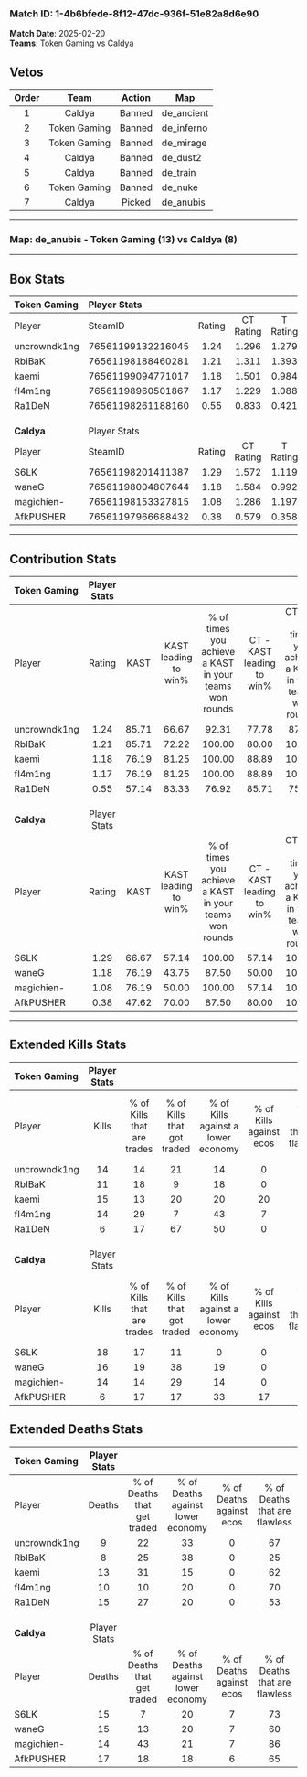 ### Match ID: 1-4b6bfede-8f12-47dc-936f-51e82a8d6e90  
**Match Date**: 2025-02-20  
**Teams**: Token Gaming vs Caldya  

## Vetos  

| Order | Team | Action | Map |
| :---: | :--: | :----: | --- |
| 1 | Caldya | Banned | de_ancient |
| 2 | Token Gaming | Banned | de_inferno |
| 3 | Token Gaming | Banned | de_mirage |
| 4 | Caldya | Banned | de_dust2 |
| 5 | Caldya | Banned | de_train |
| 6 | Token Gaming | Banned | de_nuke |
| 7 | Caldya | Picked | de_anubis |

---  

### **Map**: de_anubis - Token Gaming (13) vs Caldya (8)  
---  

## Box Stats  

| **Token Gaming** | Player Stats      |        |           |          |       |       |       |         |        |      |     |
| :- | :- | :-: | :-: | :-: | :-: | :-: | :-: | :-: | :-: | :-: | :-: |
| Player           | SteamID           | Rating | CT Rating | T Rating | KAST  |  ADR  | Kills | Assists | Deaths | K/D  | HS% |
| uncrowndk1ng     | 76561199132216045 |  1.24  |   1.296   |  1.279   | 85.71 | 57.2  |  14   |    4    |   9    | 1.56 | 35  |
| RbIBaK           | 76561198188460281 |  1.21  |   1.311   |  1.393   | 85.71 | 75.0  |  11   |    7    |   8    | 1.38 | 27  |
| kaemi            | 76561199094771017 |  1.18  |   1.501   |  0.984   | 76.19 | 76.3  |  15   |    6    |   13   | 1.15 | 66  |
| fI4m1ng          | 76561198960501867 |  1.17  |   1.229   |  1.088   | 76.19 | 65.6  |  14   |    4    |   10   | 1.40 | 42  |
| Ra1DeN           | 76561198261188160 |  0.55  |   0.833   |  0.421   | 57.14 | 57.5  |   6   |    5    |   15   | 0.40 | 83  |
|                  |                   |        |           |          |       |       |       |         |        |      |     |
|                  |                   |        |           |          |       |       |       |         |        |      |     |
|                  |                   |        |           |          |       |       |       |         |        |      |     |
| **Caldya**       | Player Stats      |        |           |          |       |       |       |         |        |      |     |
| Player           | SteamID           | Rating | CT Rating | T Rating | KAST  |  ADR  | Kills | Assists | Deaths | K/D  | HS% |
| S6LK             | 76561198201411387 |  1.29  |   1.572   |  1.119   | 66.67 | 108.1 |  18   |    7    |   15   | 1.20 | 72  |
| waneG            | 76561198004807644 |  1.18  |   1.584   |  0.992   | 76.19 | 83.0  |  16   |    5    |   15   | 1.07 | 43  |
| magichien-       | 76561198153327815 |  1.08  |   1.286   |  1.197   | 76.19 | 70.5  |  14   |    4    |   14   | 1.00 | 57  |
| AfkPUSHER        | 76561197966688432 |  0.38  |   0.579   |  0.358   | 47.62 | 44.6  |   6   |    2    |   17   | 0.35 | 33  |
---  

## Contribution Stats  

| **Token Gaming** | Player Stats |       |                      |                                                        |                           |                                                             |                          |                                                            |
| :- | :-: | :-: | :-: | :-: | :-: | :-: | :-: | :-: |
| Player           |    Rating    | KAST  | KAST leading to win% | % of times you achieve a KAST in your teams won rounds | CT - KAST leading to win% | CT - % of times you achieve a KAST in your teams won rounds | T - KAST leading to win% | T - % of times you achieve a KAST in your teams won rounds |
| uncrowndk1ng     |     1.24     | 85.71 |        66.67         |                         92.31                          |           77.78           |                            87.50                            |          55.56           |                           100.00                           |
| RbIBaK           |     1.21     | 85.71 |        72.22         |                         100.00                         |           80.00           |                           100.00                            |          62.50           |                           100.00                           |
| kaemi            |     1.18     | 76.19 |        81.25         |                         100.00                         |           88.89           |                           100.00                            |          71.43           |                           100.00                           |
| fI4m1ng          |     1.17     | 76.19 |        81.25         |                         100.00                         |           88.89           |                           100.00                            |          71.43           |                           100.00                           |
| Ra1DeN           |     0.55     | 57.14 |        83.33         |                         76.92                          |           85.71           |                            75.00                            |          80.00           |                           80.00                            |
|                  |              |       |                      |                                                        |                           |                                                             |                          |                                                            |
|                  |              |       |                      |                                                        |                           |                                                             |                          |                                                            |
|                  |              |       |                      |                                                        |                           |                                                             |                          |                                                            |
| **Caldya**       | Player Stats |       |                      |                                                        |                           |                                                             |                          |                                                            |
| Player           |    Rating    | KAST  | KAST leading to win% | % of times you achieve a KAST in your teams won rounds | CT - KAST leading to win% | CT - % of times you achieve a KAST in your teams won rounds | T - KAST leading to win% | T - % of times you achieve a KAST in your teams won rounds |
| S6LK             |     1.29     | 66.67 |        57.14         |                         100.00                         |           57.14           |                           100.00                            |          57.14           |                           100.00                           |
| waneG            |     1.18     | 76.19 |        43.75         |                         87.50                          |           50.00           |                           100.00                            |          37.50           |                           75.00                            |
| magichien-       |     1.08     | 76.19 |        50.00         |                         100.00                         |           57.14           |                           100.00                            |          44.44           |                           100.00                           |
| AfkPUSHER        |     0.38     | 47.62 |        70.00         |                         87.50                          |           80.00           |                           100.00                            |          60.00           |                           75.00                            |
---  

## Extended Kills Stats  

| **Token Gaming** | Player Stats |                            |                            |                                    |                         |                              |                                 |                                       |                    |           |
| :- | :-: | :-: | :-: | :-: | :-: | :-: | :-: | :-: | :-: | :-: |
| Player           |    Kills     | % of Kills that are trades | % of Kills that got traded | % of Kills against a lower economy | % of Kills against ecos | % of Kills that are flawless | % of Kills that are close duels | % of Kills that are assisted by flash | Pistol Round Kills | AWP Kills |
| uncrowndk1ng     |      14      |             14             |             21             |                 14                 |            0            |              71              |                0                |                   0                   |         1          |     2     |
| RbIBaK           |      11      |             18             |             9              |                 18                 |            0            |              64              |                9                |                   0                   |         0          |     1     |
| kaemi            |      15      |             13             |             20             |                 20                 |           20            |              93              |                7                |                  13                   |         1          |     3     |
| fI4m1ng          |      14      |             29             |             7              |                 43                 |            7            |              57              |                0                |                   0                   |         0          |     0     |
| Ra1DeN           |      6       |             17             |             67             |                 50                 |            0            |              83              |               17                |                  17                   |         0          |     1     |
|                  |              |                            |                            |                                    |                         |                              |                                 |                                       |                    |           |
|                  |              |                            |                            |                                    |                         |                              |                                 |                                       |                    |           |
|                  |              |                            |                            |                                    |                         |                              |                                 |                                       |                    |           |
| **Caldya**       | Player Stats |                            |                            |                                    |                         |                              |                                 |                                       |                    |           |
| Player           |    Kills     | % of Kills that are trades | % of Kills that got traded | % of Kills against a lower economy | % of Kills against ecos | % of Kills that are flawless | % of Kills that are close duels | % of Kills that are assisted by flash | Pistol Round Kills | AWP Kills |
| S6LK             |      18      |             17             |             11             |                 0                  |            0            |              44              |               11                |                   0                   |         0          |     1     |
| waneG            |      16      |             19             |             38             |                 19                 |            0            |              63              |               13                |                  19                   |         0          |     3     |
| magichien-       |      14      |             14             |             29             |                 14                 |            0            |              57              |               14                |                   7                   |         0          |     0     |
| AfkPUSHER        |      6       |             17             |             17             |                 33                 |           17            |              50              |               33                |                   0                   |         0          |     0     |
## Extended Deaths Stats  

| **Token Gaming** | Player Stats |                             |                                   |                          |                               |                            |                           |               |
| :- | :-: | :-: | :-: | :-: | :-: | :-: | :-: | :-: |
| Player           |    Deaths    | % of Deaths that get traded | % of Deaths against lower economy | % of Deaths against ecos | % of Deaths that are flawless | % of Deaths that are close | % of Deaths while blinded | Deaths to AWP |
| uncrowndk1ng     |      9       |             22              |                33                 |            0             |              67               |             11             |             0             |       0       |
| RbIBaK           |      8       |             25              |                38                 |            0             |              25               |             13             |             0             |       0       |
| kaemi            |      13      |             31              |                15                 |            0             |              62               |             8              |            15             |       0       |
| fI4m1ng          |      10      |             10              |                20                 |            0             |              70               |             10             |            10             |       0       |
| Ra1DeN           |      15      |             27              |                20                 |            0             |              53               |             27             |             7             |       0       |
|                  |              |                             |                                   |                          |                               |                            |                           |               |
|                  |              |                             |                                   |                          |                               |                            |                           |               |
|                  |              |                             |                                   |                          |                               |                            |                           |               |
| **Caldya**       | Player Stats |                             |                                   |                          |                               |                            |                           |               |
| Player           |    Deaths    | % of Deaths that get traded | % of Deaths against lower economy | % of Deaths against ecos | % of Deaths that are flawless | % of Deaths that are close | % of Deaths while blinded | Deaths to AWP |
| S6LK             |      15      |              7              |                20                 |            7             |              73               |             0              |             0             |       2       |
| waneG            |      15      |             13              |                20                 |            7             |              60               |             7              |             7             |       0       |
| magichien-       |      14      |             43              |                21                 |            7             |              86               |             7              |             7             |       0       |
| AfkPUSHER        |      17      |             18              |                18                 |            6             |              65               |             6              |             6             |       0       |
